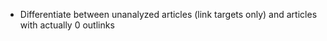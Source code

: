  - Differentiate between unanalyzed articles (link targets only)
   and articles with actually 0 outlinks
